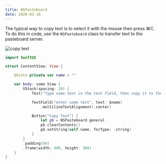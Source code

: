 ```yaml
---
title: NSPasteboard
date: 2020-03-16
---
```


The typical way to copy text is to select it with the mouse then press ⌘C. To do this in code, use the `NSPasteboard` class to transfer text to the pasteboard server.

![copy text](/swift-macos/images/nspasteboard.png)

```swift
import SwiftUI

struct ContentView: View {

    @State private var name = ""

    var body: some View {
        VStack(spacing: 20) {
            Text("Type some text in the text field, then copy it to the clipboard by clicking the Copy Text button.")

            TextField("enter some text", text: $name)
                .multilineTextAlignment(.center)

            Button("Copy Text") {
                let pb = NSPasteboard.general
                pb.clearContents()
                pb.setString(self.name, forType: .string)
            }
        }
        .padding(80)
        .frame(width: 400, height: 300)
    }
}
```
